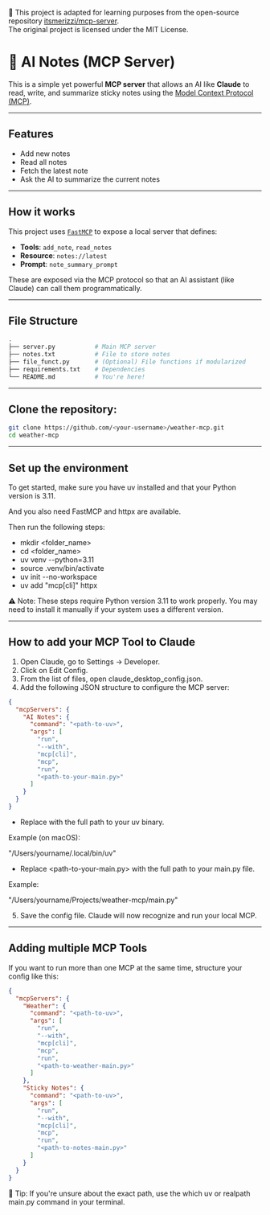 📌 This project is adapted for learning purposes from the open-source repository [itsmerizzi/mcp-server](https://github.com/itsmerizzi/mcp-server).  
The original project is licensed under the MIT License.

# 📝 AI Notes (MCP Server)

This is a simple yet powerful **MCP server** that allows an AI like **Claude** to read, write, and summarize sticky notes using the [Model Context Protocol (MCP)](https://github.com/modelcontextprotocol).

---

## Features

- Add new notes
- Read all notes
- Fetch the latest note
- Ask the AI to summarize the current notes

---

## How it works

This project uses [`FastMCP`](https://pypi.org/project/fastmcp/) to expose a local server that defines:

- **Tools**: `add_note`, `read_notes`
- **Resource**: `notes://latest`
- **Prompt**: `note_summary_prompt`

These are exposed via the MCP protocol so that an AI assistant (like Claude) can call them programmatically.

---

## File Structure

```bash
.
├── server.py           # Main MCP server
├── notes.txt           # File to store notes
├── file_funct.py       # (Optional) File functions if modularized
├── requirements.txt    # Dependencies
└── README.md           # You're here!
```

---

## Clone the repository:
   ```bash
   git clone https://github.com/<your-username>/weather-mcp.git
   cd weather-mcp
   ```

---

## Set up the environment

To get started, make sure you have uv installed and that your Python version is 3.11.

And you also need FastMCP and httpx are available.

Then run the following steps:
- mkdir <folder_name>
- cd <folder_name>
- uv venv --python=3.11
- source .venv/bin/activate
- uv init --no-workspace
- uv add "mcp[cli]" httpx

⚠️ Note: These steps require Python version 3.11 to work properly. You may need to install it manually if your system uses a different version.

---

## How to add your MCP Tool to Claude
1. Open Claude, go to Settings → Developer.
2. Click on Edit Config.
3. From the list of files, open claude_desktop_config.json.
4. Add the following JSON structure to configure the MCP server:
```JSON
{
  "mcpServers": {
    "AI Notes": {
      "command": "<path-to-uv>",
      "args": [
        "run",
        "--with",
        "mcp[cli]",
        "mcp",
        "run",
        "<path-to-your-main.py>"
      ]
    }
  }
}
```

- Replace <path-to-uv> with the full path to your uv binary.

Example (on macOS):

"/Users/yourname/.local/bin/uv"

- Replace <path-to-your-main.py> with the full path to your main.py file.

Example:

"/Users/yourname/Projects/weather-mcp/main.py"

5. Save the config file. Claude will now recognize and run your local MCP.

---

## Adding multiple MCP Tools
If you want to run more than one MCP at the same time, structure your config like this:

```JSON
{
  "mcpServers": {
    "Weather": {
      "command": "<path-to-uv>",
      "args": [
        "run",
        "--with",
        "mcp[cli]",
        "mcp",
        "run",
        "<path-to-weather-main.py>"
      ]
    },
    "Sticky Notes": {
      "command": "<path-to-uv>",
      "args": [
        "run",
        "--with",
        "mcp[cli]",
        "mcp",
        "run",
        "<path-to-notes-main.py>"
      ]
    }
  }
}
```

📌 Tip: If you're unsure about the exact path, use the which uv or realpath main.py command in your terminal.